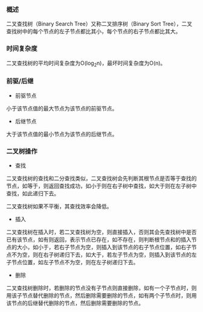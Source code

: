 ### 概述

二叉查找树（Binary Search Tree）又称二叉排序树（Binary Sort Tree），二叉查找树中的每个节点的左子节点都比其小，每个节点的右子节点都比其大。

### 时间复杂度

二叉查找树的平均时间复杂度为O(log<sub>2</sub>n)，最坏时间复杂度为O(n)。

### 前驱/后继

* 前驱节点

小于该节点值的最大节点为该节点的前驱节点。

* 后继节点

大于该节点值的最小节点为该节点的后继节点。

### 二叉树操作

* 查找

二叉查找树的查找和二分查找类似，二叉查找树会先判断其根节点是否等于查找的节点，如等于，则返回查找成功，如小于则在右子树中查找，如大于则在左子树中查找，如此递归下去。

二叉查找树如果不平衡，其查找效率会降低。

* 插入

二叉查找树在插入时，若二叉查找树为空，则直接插入，否则其会先查找树中是否已有该节点，如有则返回，表示节点已存在，如不存在，则判断根节点和的插入节点的大小，如小于，若右子节点为空，则插入到该节点的右子节点位置，如右子节点不为空，则在右子树递归下去，如大于，若左子节点为空，则插入到该节点的左子节点位置，如左子节点不为空，则在左子树递归下去。

* 删除

二叉查找树删除时，若删除的节点没有子节点则直接删除，如有一个子节点时，则用该子节点替代删除的节点，然后删除需要删除的节点，如有两个子节点时，则用该节点的后继替代删除的节点，然后删除需要删除的节点。